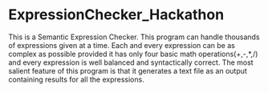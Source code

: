 # ExpressionChecker_Hackathon
This is a Semantic Expression Checker.
This program can handle thousands of expressions given at a time.
Each and every expression can be as complex as possible provided it has only four basic math operations(+,-,*,/)  and every expression is well balanced and syntactically correct.
The most salient feature of this program is that it generates a text file as an output containing results for all the expressions. 

